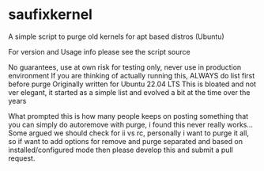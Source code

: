 # saufixkernel
A simple script to purge old kernels for apt based distros (Ubuntu)

For version and Usage info please see the script source

No guarantees, use at own risk for testing only, never use in production environment
If you are thinking of actually running this, ALWAYS do list first before purge
Originally written for Ubuntu 22.04 LTS
This is bloated and not ver elegant, it started as a simple list and evolved a bit at 
the time over the years

What prompted this is how many people keeps on posting something that you can simply
do autoremove with purge, i found this never really works...
Some argued we should check for ii vs rc, personally i want to purge it all, so if
want to add options for remove and purge separated and based on installed/configured
mode then please develop this and submit a pull request.
